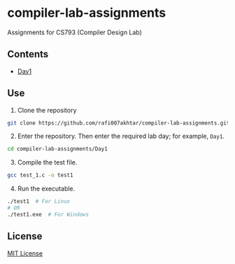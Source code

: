 # compiler-lab-assignments
Assignments for CS793 (Compiler Design Lab)

## Contents
- [Day1](https://github.com/rafi007akhtar/compiler-lab-assignments/tree/master/Day1)

## Use
1. Clone the repository
  ```sh
  git clone https://github.com/rafi007akhtar/compiler-lab-assignments.git
  ```
2. Enter the repository. Then enter the required lab day; for example, `Day1`.
  ```sh
  cd compiler-lab-assignments/Day1
  ```

3. Compile the test file.
  ```sh
  gcc test_1.c -o test1
  ```

4. Run the executable.
  ```sh
  ./test1  # For Linux
  # OR
  ./test1.exe  # For Windows
  ```

## License
[MIT License](https://github.com/rafi007akhtar/compiler-lab-assignments/blob/master/LICENSE)
